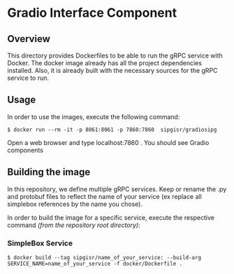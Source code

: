 # Gradio Interface Component


## Overview

This directory provides Dockerfiles to be able to run the gRPC service with Docker.
The docker image already has all the project dependencies installed.
Also, it is already built with the necessary sources for the gRPC service to run.


## Usage

In order to use the images, execute the following command:

```shell
$ docker run --rm -it -p 8061:8061 -p 7860:7860  sipgisr/gradiosipg
```

Open a web browser and type localhost:7860 . You should see Gradio components

## Building the image

In this repository, we define multiple gRPC services. Keep or rename the .py and protobuf files to reflect the name of your service (ex replace all simplebox references by the name you chose).

In order to build the image for a specific service, execute the respective command *(from the repository root directory)*:

### SimpleBox Service 

```shell
$ docker build --tag sipgisr/name_of_your_service: --build-arg SERVICE_NAME=name_of_your_service -f docker/Dockerfile .
```
